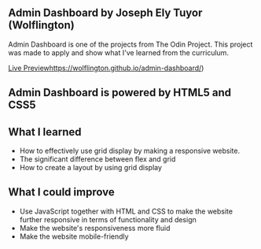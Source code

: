 Admin Dashboard by Joseph Ely Tuyor (Wolflington)
----------
Admin Dashboard is one of the projects from The Odin Project. This project was made to apply and show what I've learned from the curriculum.

[Live Preview](https://wolflington.github.io/admin-dashboard/)https://wolflington.github.io/admin-dashboard/)

Admin Dashboard is powered by HTML5 and CSS5
-----------

What I learned
-----------
- How to effectively use grid display by making a responsive website.
- The significant difference between flex and grid
- How to create a layout by using grid display

What I could improve 
-----------
- Use JavaScript together with HTML and CSS to make the website further responsive in terms of functionality and design
- Make the website's responsiveness more fluid
- Make the website mobile-friendly
